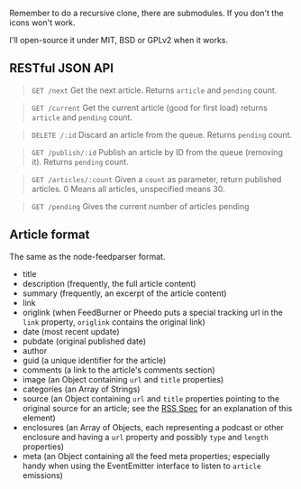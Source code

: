 Remember to do a recursive clone, there are submodules. If you don't the icons won't work.


I'll open-source it under MIT, BSD or GPLv2 when it works.


RESTful JSON API
----------------

> `GET /next`
Get the next article. Returns `article` and `pending` count.

> `GET /current`
Get the current article (good for first load) returns `article` and `pending` count.

> `DELETE /:id`
Discard an article from the queue. Returns `pending` count.

> `GET /publish/:id`
Publish an article by ID from the queue (removing it). Returns `pending` count.

> `GET /articles/:count`
Given a `count` as parameter, return published articles. 0 Means all articles, unspecified  means 30.

> `GET /pending`
Gives the current number of articles pending


Article format
--------------

The same as the node-feedparser format.

* title
* description (frequently, the full article content)
* summary (frequently, an excerpt of the article content)
* link
* origlink (when FeedBurner or Pheedo puts a special tracking url in the `link` property, `origlink` contains the original link)
* date (most recent update)
* pubdate (original published date)
* author
* guid (a unique identifier for the article)
* comments (a link to the article's comments section)
* image (an Object containing `url` and `title` properties)
* categories (an Array of Strings)
* source (an Object containing `url` and `title` properties pointing to the original source for an article; see the [RSS Spec](http://cyber.law.harvard.edu/rss/rss.html#ltsourcegtSubelementOfLtitemgt) for an explanation of this element)
* enclosures (an Array of Objects, each representing a podcast or other enclosure and having a `url` property and possibly `type` and `length` properties)
* meta (an Object containing all the feed meta properties; especially handy when using the EventEmitter interface to listen to `article` emissions)


